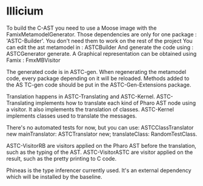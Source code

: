 # Illicium

To build the C-AST you need to use a Moose image with the FamixMetamodelGenerator.
Those dependencies are only for one package : 'ASTC-Builder'.
You don't need them to work on the rest of the project
You can edit the ast metamodel in : ASTCBuilder
And generate the code using : ASTCGenerator generate.
A Graphical representation can be obtained using Famix : FmxMBVisitor

The generated code is in ASTC-gen.
When regenerating the metamodel code, every package depending on it will be reloaded.
Methods added to the AS TC-gen code should be put in the ASTC-Gen-Extensions package.

Translation happens in ASTC-Translating and ASTC-Kernel.
ASTC-Translating implements how to translate each kind of Pharo AST node using a visitor.
It also implements the translation of classes.
ASTC-Kernel implements classes used to translate the messages.

There's no automated tests for now, but you can use:
ASTCClassTranslator new 
  mainTranslator: ASTCTranslator new;
  translateClass: RandomTestClass.


ASTC-VisitorRB are visitors applied on the Pharo AST before the translation, such as the typing of the AST.
ASTC-VisitorASTC are visitor applied on the result, such as the pretty printing to C code.

Phineas is the type inferencer currently used. It's an external dependency which will be installed by the baseline.
